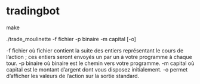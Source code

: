 # tradingbot

make

./trade_moulinette -f fichier -p binaire -m capital [-o]

-f fichier où fichier contient la suite des entiers représentant le cours de l’action ; ces entiers seront envoyés un par un à votre programme à chaque tour.
-p binaire où binaire est le chemin vers votre programme.
-m capital où capital est le montant d’argent dont vous disposez initialement.
-o permet d’afficher les valeurs de l’action sur la sortie standard.
